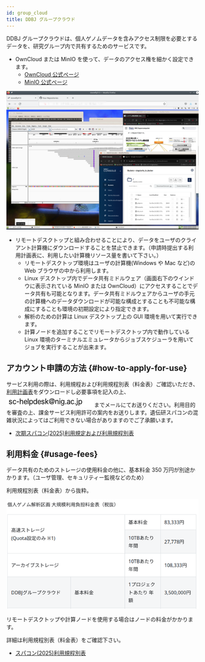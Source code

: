 ```yaml
---
id: group_cloud
title: DDBJ グループクラウド
---
```



DDBJ グループクラウドは、個人ゲノムデータを含みアクセス制限を必要とするデータを、研究グループ内で共有するためのサービスです。

- OwnCloud または MinIO を使って、データのアクセス権を細かく設定できます。
  - [OwnCloud 公式ページ](https://owncloud.com/)
  - [MinIO 公式ページ](https://min.io/)

![](group_cloud_fig.png)

- リモートデスクトップと組み合わせることにより、データをユーザのクライアント計算機にダウンロードすることを禁止できます。（申請時提出する利用計画表に、利用したい計算機リソース量を書いて下さい。）
    - リモートデスクトップ環境はユーザの計算機(Windows や Mac など)の Web ブラウザの中から利用します。
    - Linux デスクトップ内でデータ共有ミドルウェア（画面右下のウインドウに表示されている MinIO または OwnCloud）にアクセスすることでデータ共有も可能となります。データ共有ミドルウェアからユーザの手元の計算機へのデータダウンロードが可能な構成とすることも不可能な構成にすることも環境の初期設定により指定できます。
    - 解析のための計算は Linux デスクトップ上の GUI 環境を用いて実行できます。
    - 計算ノードを追加することでリモートデスクトップ内で動作している Linux 環境のターミナルエミュレータからジョブスケジューラを用いてジョブを実行することが出来ます。



## アカウント申請の方法 {#how-to-apply-for-use}

 サービス利用の際は、利用規程および利用規程別表（料金表）ご確認いただき、[利用計画表](/application/resource_extension)をダウンロードし必要事項を記入の上、![](sc-helpdesk.png)までメールにてお送りください。利用目的を審査の上、課金サービス利用許可の案内をお送りします。遺伝研スパコンの混雑状況によってはご利用できない場合がありますのでご了承願います。


- [次期スパコン(2025)利用規定および利用規程別表](/application/terms_and_policies/terms_of_use_2025/)

## 利用料金 {#usage-fees}

データ共有のためのストレージの使用料金の他に、基本料金 350 万円が別途かかります。（ユーザ管理、セキュリティー監視などのため）


利用規程別表（料金表）から抜粋。


![](ddbj_group_cloud_price_table.png)


リモートデスクトップや計算ノードを使用する場合はノードの料金がかかります。

詳細は利用規程別表（料金表）をご確認下さい。


- [スパコン(2025)利用規程別表](/application/terms_and_policies/terms_of_use_2025/#price-list-revised-on-2025)
